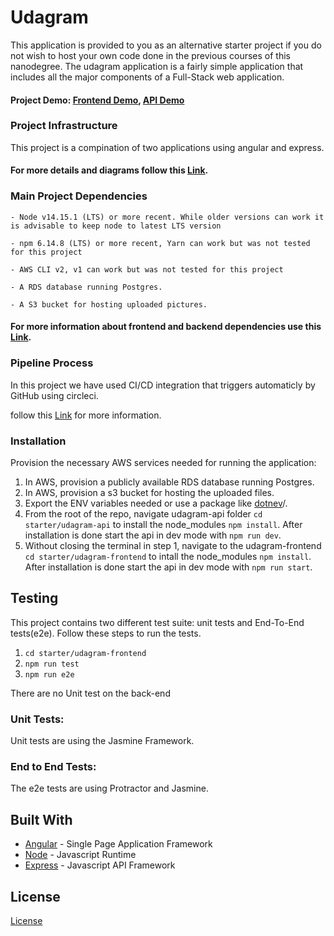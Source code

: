 # Udagram

This application is provided to you as an alternative starter project if you do not wish to host your own code done in the previous courses of this nanodegree. The udagram application is a fairly simple application that includes all the major components of a Full-Stack web application.

#### Project Demo: [Frontend Demo](http://udagram-235373009437.s3-website-us-east-1.amazonaws.com/), [API Demo](http://udagram-api-dev.eba-tqm2tvae.us-east-1.elasticbeanstalk.com/)

### Project Infrastructure

This project is a compination of two applications using angular and express.

#### For more details and diagrams follow this [Link](docs/infrastructure.md).

### Main Project Dependencies

```
- Node v14.15.1 (LTS) or more recent. While older versions can work it is advisable to keep node to latest LTS version

- npm 6.14.8 (LTS) or more recent, Yarn can work but was not tested for this project

- AWS CLI v2, v1 can work but was not tested for this project

- A RDS database running Postgres.

- A S3 bucket for hosting uploaded pictures.

```

#### For more information about frontend and backend dependencies use this [Link](docs/dependencies.md).

### Pipeline Process

In this project we have used CI/CD integration that triggers automaticly by GitHub using circleci.

follow this [Link](docs/pipeline.md) for more information.

### Installation

Provision the necessary AWS services needed for running the application:

1. In AWS, provision a publicly available RDS database running Postgres. <Place holder for link to classroom article>
1. In AWS, provision a s3 bucket for hosting the uploaded files. <Place holder for tlink to classroom article>
1. Export the ENV variables needed or use a package like [dotnev](https://www.npmjs.com/package/dotenv)/.
1. From the root of the repo, navigate udagram-api folder `cd starter/udagram-api` to install the node_modules `npm install`. After installation is done start the api in dev mode with `npm run dev`.
1. Without closing the terminal in step 1, navigate to the udagram-frontend `cd starter/udagram-frontend` to intall the node_modules `npm install`. After installation is done start the api in dev mode with `npm run start`.

## Testing

This project contains two different test suite: unit tests and End-To-End tests(e2e). Follow these steps to run the tests.

1. `cd starter/udagram-frontend`
1. `npm run test`
1. `npm run e2e`

There are no Unit test on the back-end

### Unit Tests:

Unit tests are using the Jasmine Framework.

### End to End Tests:

The e2e tests are using Protractor and Jasmine.

## Built With

- [Angular](https://angular.io/) - Single Page Application Framework
- [Node](https://nodejs.org) - Javascript Runtime
- [Express](https://expressjs.com/) - Javascript API Framework

## License

[License](LICENSE.txt)
